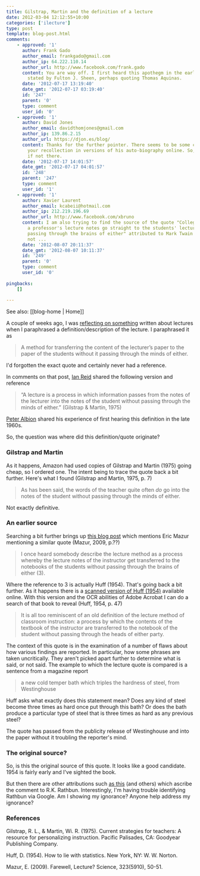 ```yaml
---
title: Gilstrap, Martin and the definition of a lecture
date: 2012-03-04 12:12:55+10:00
categories: ['ilecture']
type: post
template: blog-post.html
comments:
    - approved: '1'
      author: Frank Gado
      author_email: frankgado@gmail.com
      author_ip: 64.222.110.14
      author_url: http://www.facebook.com/frank.gado
      content: You are way off. I first heard this apothegm in the early 1950's. It was
        stated by Fulton J. Sheen, perhaps quoting Thomas Aquinas.
      date: '2012-07-17 13:19:40'
      date_gmt: '2012-07-17 03:19:40'
      id: '247'
      parent: '0'
      type: comment
      user_id: '0'
    - approved: '1'
      author: David Jones
      author_email: davidthomjones@gmail.com
      author_ip: 139.86.2.15
      author_url: https://djon.es/blog/
      content: Thanks for the further pointer. There seems to be some confirmation of
        your recollection in versions of his auto-biography online. So, a good step closer,
        if not there.
      date: '2012-07-17 14:01:57'
      date_gmt: '2012-07-17 04:01:57'
      id: '248'
      parent: '247'
      type: comment
      user_id: '1'
    - approved: '1'
      author: Xavier Laurent
      author_email: kcabeii@hotmail.com
      author_ip: 212.219.196.69
      author_url: http://www.facebook.com/xbruno
      content: I am also trying to find the source of the quote "College is a place where
        a professor's lecture notes go straight to the students' lecture notes, without
        passing through the brains of either" attributed to Mark Twain but maybe it is
        not ...
      date: '2012-08-07 20:11:37'
      date_gmt: '2012-08-07 10:11:37'
      id: '249'
      parent: '0'
      type: comment
      user_id: '0'
    
pingbacks:
    []
    
---
```


See also: [[blog-home | Home]]

A couple of weeks ago, I was [reflecting on something](/blog2/2012/02/17/but-does-it-have-to-be-a-lecture/) written about lectures when I paraphrased a definition/description of the lecture. I paraphrased it as

> A method for transferring the content of the lecturer’s paper to the paper of the students without it passing through the minds of either.

I'd forgotten the exact quote and certainly never had a reference.

In comments on that post, [Ian Reid](http://www.facebook.com/profile.php?id=218800172) shared the following version and reference

> “A lecture is a process in which information passes from the notes of the lecturer into the notes of the student without passing through the minds of either.” (Gilstrap & Martin, 1975)

[Peter Albion](https://twitter.com/#!/palbion) shared his experience of first hearing this definition in the late 1960s.

So, the question was where did this definition/quote originate?

### Gilstrap and Martin

As it happens, Amazon had used copies of Gilstrap and Martin (1975) going cheap, so I ordered one. The intent being to trace the quote back a bit further. Here's what I found (Gilstrap and Martin, 1975, p. 7)

> As has been said, the words of the teacher quite often _do_ go into the notes of the student without passing through the minds of either.

Not exactly definitive.

### An earlier source

Searching a bit further brings up [this blog post](http://nanopolitan.blogspot.com.au/2009/01/better-more-effective-teaching.html) which mentions Eric Mazur mentioning a similar quote (Mazur, 2009, p.??)

> I once heard somebody describe the lecture method as a process whereby the lecture notes of the instructor get transferred to the notebooks of the students without passing through the brains of either (3).

Where the reference to 3 is actually Huff (1954). That's going back a bit further. As it happens there is a [scanned version of Huff (1954)](http://www.scribd.com/doc/8966002/Darrell-Huff-How-to-Lie-with-Statistics-1954) available online. With this version and the OCR abilities of Adobe Acrobat I can do a search of that book to reveal (Huff, 1954, p. 47)

> It is all too reminiscent of an old definition of the lecture method of classroom instruction: a process by which the contents of the textbook of the instructor are transferred to the notebook of the student without passing through the heads of either party.

The context of this quote is in the examination of a number of flaws about how various findings are reported. In particular, how some phrases are taken uncritically. They aren't picked apart further to determine what is said, or not said. The example to which the lecture quote is compared is a sentence from a magazine report

> a new cold temper bath which triples the hardness of steel, from Westinghouse

Huff asks what exactly does this statement mean? Does any kind of steel become three times as hard once put through this bath? Or does the bath produce a particular type of steel that is three times as hard as any previous steel?

The quote has passed from the publicity release of Westinghouse and into the paper without it troubling the reporter's mind.

### The original source?

So, is this the original source of this quote. It looks like a good candidate. 1954 is fairly early and I've sighted the book.

But then there are other attributions such [as this](http://www.aardvarkarchie.com/quotes/education2.htm) (and others) which ascribe the comment to R.K. Rathbun. Interestingly, I'm having trouble identifying Rathbun via Google. Am I showing my ignorance? Anyone help address my ignorance?

### References

Gilstrap, R. L., & Martin, Wi. R. (1975). Current strategies for teachers: A resource for personalizing instruction. Pacific Palisades, CA: Goodyear Publishing Company.

Huff, D. (1954). How to lie with statistics. New York, NY: W. W. Norton.

Mazur, E. (2009). Farewell, Lecture? Science, 323(5910), 50-51.